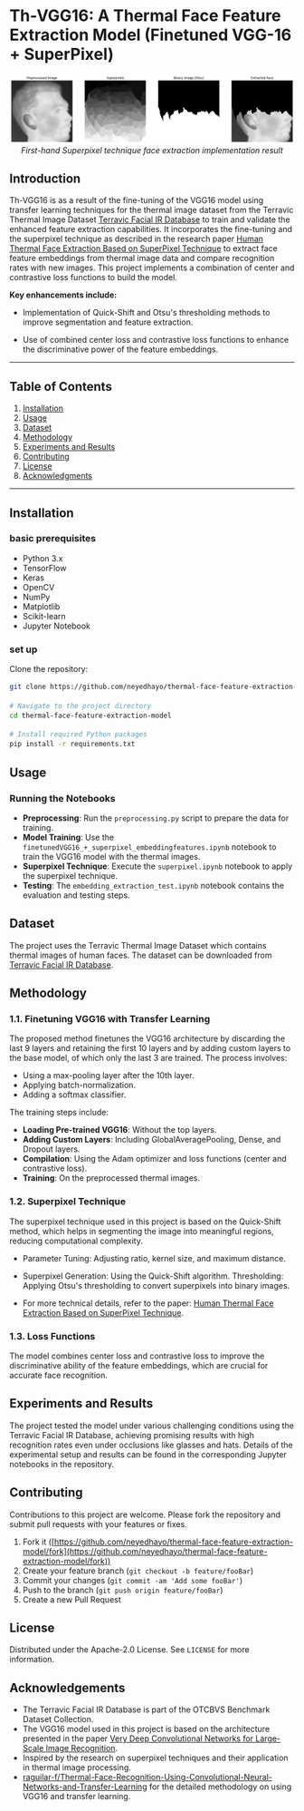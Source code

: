 # Th-VGG16: A Thermal Face Feature Extraction Model (Finetuned VGG-16 + SuperPixel)

<p align="center">
  <img src="image/superpixel.png" alt="Superpixel implementation technique result">
  <br>
  <em>First-hand Superpixel technique face extraction implementation result</em>
</p>

## Introduction

Th-VGG16 is as a result of the fine-tuning of the VGG16 model using transfer learning techniques for the thermal image dataset from the Terravic Thermal Image Dataset [Terravic Facial IR Database](http://vcipl-okstate.org/pbvs/bench/Data/04/download.html) to train and validate the enhanced feature extraction capabilities. It incorporates the fine-tuning and the superpixel technique as described in the research paper [Human Thermal Face Extraction Based on SuperPixel Technique](https://www.researchgate.net/publication/283724229_Human_Thermal_Face_Extraction_Based_on_SuperPixel_Technique) to extract face feature embeddings from thermal image data and compare recognition rates with new images. This project implements a combination of center and contrastive loss functions to build the model.

**Key enhancements include:**

- Implementation of Quick-Shift and Otsu's thresholding methods to improve segmentation and feature extraction.

- Use of combined center loss and contrastive loss functions to enhance the discriminative power of the feature embeddings.

---

## Table of Contents

1. [Installation](#installation)
2. [Usage](#usage)
3. [Dataset](#dataset)
4. [Methodology](#methodology)
5. [Experiments and Results](#experiments-and-results)
6. [Contributing](#contributing)
7. [License](#license)
8. [Acknowledgments](#acknowledgements)

---

## Installation

### basic prerequisites

- Python 3.x
- TensorFlow
- Keras
- OpenCV
- NumPy
- Matplotlib
- Scikit-learn
- Jupyter Notebook

### set up

Clone the repository:

```bash
git clone https://github.com/neyedhayo/thermal-face-feature-extraction-model.git

# Navigate to the project directory
cd thermal-face-feature-extraction-model

# Install required Python packages
pip install -r requirements.txt
```

## Usage

### Running the Notebooks

- **Preprocessing**: Run the `preprocessing.py` script to prepare the data for training.
- **Model Training**: Use the `finetunedVGG16_+_superpixel_embeddingfeatures.ipynb` notebook to train the VGG16 model with the thermal images.
- **Superpixel Technique**: Execute the `superpixel.ipynb` notebook to apply the superpixel technique.
- **Testing**: The `embedding_extraction_test.ipynb` notebook contains the evaluation and testing steps.

## Dataset

The project uses the Terravic Thermal Image Dataset which contains thermal images of human faces. The dataset can be downloaded from [Terravic Facial IR Database](https://ieee-dataport.org/open-access/terravic-facial-ir-database).

## Methodology

### 1.1. Finetuning VGG16 with Transfer Learning

The proposed method finetunes the VGG16 architecture by discarding the last 9 layers and retaining the first 10 layers and by adding custom layers to the base model, of which only the last 3 are trained. The process involves:

- Using a max-pooling layer after the 10th layer.
- Applying batch-normalization.
- Adding a softmax classifier.

The training steps include:

- **Loading Pre-trained VGG16**: Without the top layers.
- **Adding Custom Layers**: Including GlobalAveragePooling, Dense, and Dropout layers.
- **Compilation**: Using the Adam optimizer and loss functions (center and contrastive loss).
- **Training**: On the preprocessed thermal images.

### 1.2. Superpixel Technique

The superpixel technique used in this project is based on the Quick-Shift method, which helps in segmenting the image into meaningful regions, reducing computational complexity.

- Parameter Tuning: Adjusting ratio, kernel size, and maximum distance.

- Superpixel Generation: Using the Quick-Shift algorithm.
Thresholding: Applying Otsu's thresholding to convert superpixels into binary images.

- For more technical details, refer to the paper: [Human Thermal Face Extraction Based on SuperPixel Technique](https://www.researchgate.net/publication/283724229_Human_Thermal_Face_Extraction_Based_on_SuperPixel_Technique).

### 1.3. Loss Functions

The model combines center loss and contrastive loss to improve the discriminative ability of the feature embeddings, which are crucial for accurate face recognition.

## Experiments and Results

The project tested the model under various challenging conditions using the Terravic Facial IR Database, achieving promising results with high recognition rates even under occlusions like glasses and hats. Details of the experimental setup and results can be found in the corresponding Jupyter notebooks in the repository.

## Contributing

Contributions to this project are welcome. Please fork the repository and submit pull requests with your features or fixes.

1. Fork it ([https://github.com/neyedhayo/thermal-face-feature-extraction-model/fork](https://github.com/neyedhayo/thermal-face-feature-extraction-model/fork))
2. Create your feature branch (`git checkout -b feature/fooBar`)
3. Commit your changes (`git commit -am 'Add some fooBar'`)
4. Push to the branch (`git push origin feature/fooBar`)
5. Create a new Pull Request

## License

Distributed under the Apache-2.0 License. See `LICENSE` for more information.

## Acknowledgements

- The Terravic Facial IR Database is part of the OTCBVS Benchmark Dataset Collection.
- The VGG16 model used in this project is based on the architecture presented in the paper [Very Deep Convolutional Networks for Large-Scale Image Recognition](https://arxiv.org/abs/1409.1556).
- Inspired by the research on superpixel techniques and their application in thermal image processing.
- [raguilar-f/Thermal-Face-Recognition-Using-Convolutional-Neural-Networks-and-Transfer-Learning](https://github.com/raguilar-f/Thermal-Face-Recognition-Using-Convolutional-Neural-Networks-and-Transfer-Learning) for the detailed methodology on using VGG16 and transfer learning.
